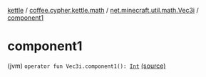 [kettle](../../index.md) / [coffee.cypher.kettle.math](../index.md) / [net.minecraft.util.math.Vec3i](index.md) / [component1](./component1.md)

# component1

(jvm) `operator fun Vec3i.component1(): `[`Int`](https://kotlinlang.org/api/latest/jvm/stdlib/kotlin/-int/index.html) [(source)](https://github.com/Cypher121/kettle/blob/master/src/main/kotlin/coffee/cypher/kettle/math/Vectors.kt#L37)